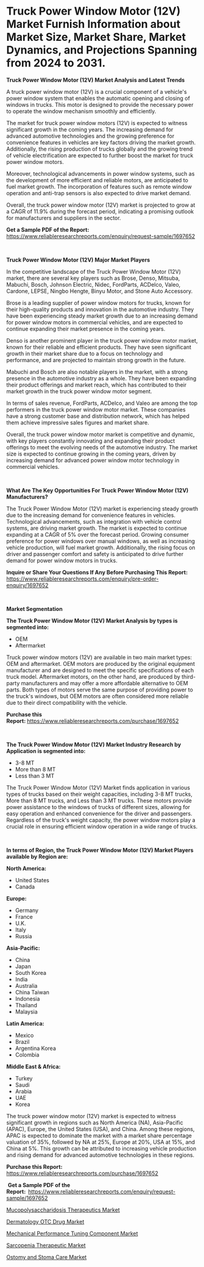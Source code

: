 <p><h1>Truck Power Window Motor (12V) Market Furnish Information about Market Size, Market Share, Market Dynamics, and Projections Spanning from 2024 to 2031.</h1></p><p><strong>Truck Power Window Motor (12V) Market Analysis and Latest Trends</strong></p>
<p><p>A truck power window motor (12V) is a crucial component of a vehicle's power window system that enables the automatic opening and closing of windows in trucks. This motor is designed to provide the necessary power to operate the window mechanism smoothly and efficiently.</p><p>The market for truck power window motors (12V) is expected to witness significant growth in the coming years. The increasing demand for advanced automotive technologies and the growing preference for convenience features in vehicles are key factors driving the market growth. Additionally, the rising production of trucks globally and the growing trend of vehicle electrification are expected to further boost the market for truck power window motors.</p><p>Moreover, technological advancements in power window systems, such as the development of more efficient and reliable motors, are anticipated to fuel market growth. The incorporation of features such as remote window operation and anti-trap sensors is also expected to drive market demand.</p><p>Overall, the truck power window motor (12V) market is projected to grow at a CAGR of 11.9% during the forecast period, indicating a promising outlook for manufacturers and suppliers in the sector.</p></p>
<p><strong>Get a Sample PDF of the Report:&nbsp;</strong> <a href="https://www.reliableresearchreports.com/enquiry/request-sample/1697652">https://www.reliableresearchreports.com/enquiry/request-sample/1697652</a></p>
<p>&nbsp;</p>
<p><strong>Truck Power Window Motor (12V) Major Market Players</strong></p>
<p><p>In the competitive landscape of the Truck Power Window Motor (12V) market, there are several key players such as Brose, Denso, Mitsuba, Mabuchi, Bosch, Johnson Electric, Nidec, FordParts, ACDelco, Valeo, Cardone, LEPSE, Ningbo Hengte, Binyu Motor, and Stone Auto Accessory.</p><p>Brose is a leading supplier of power window motors for trucks, known for their high-quality products and innovation in the automotive industry. They have been experiencing steady market growth due to an increasing demand for power window motors in commercial vehicles, and are expected to continue expanding their market presence in the coming years.</p><p>Denso is another prominent player in the truck power window motor market, known for their reliable and efficient products. They have seen significant growth in their market share due to a focus on technology and performance, and are projected to maintain strong growth in the future.</p><p>Mabuchi and Bosch are also notable players in the market, with a strong presence in the automotive industry as a whole. They have been expanding their product offerings and market reach, which has contributed to their market growth in the truck power window motor segment.</p><p>In terms of sales revenue, FordParts, ACDelco, and Valeo are among the top performers in the truck power window motor market. These companies have a strong customer base and distribution network, which has helped them achieve impressive sales figures and market share.</p><p>Overall, the truck power window motor market is competitive and dynamic, with key players constantly innovating and expanding their product offerings to meet the evolving needs of the automotive industry. The market size is expected to continue growing in the coming years, driven by increasing demand for advanced power window motor technology in commercial vehicles.</p></p>
<p>&nbsp;</p>
<p><strong>What Are The Key Opportunities For Truck Power Window Motor (12V) Manufacturers?</strong></p>
<p><p>The Truck Power Window Motor (12V) market is experiencing steady growth due to the increasing demand for convenience features in vehicles. Technological advancements, such as integration with vehicle control systems, are driving market growth. The market is expected to continue expanding at a CAGR of 5% over the forecast period. Growing consumer preference for power windows over manual windows, as well as increasing vehicle production, will fuel market growth. Additionally, the rising focus on driver and passenger comfort and safety is anticipated to drive further demand for power window motors in trucks.</p></p>
<p><strong>Inquire or Share Your Questions If Any Before Purchasing This Report:</strong> <a href="https://www.reliableresearchreports.com/enquiry/pre-order-enquiry/1697652">https://www.reliableresearchreports.com/enquiry/pre-order-enquiry/1697652</a></p>
<p>&nbsp;</p>
<p><strong>Market Segmentation</strong></p>
<p><strong>The Truck Power Window Motor (12V) Market Analysis by types is segmented into:</strong></p>
<p><ul><li>OEM</li><li>Aftermarket</li></ul></p>
<p><p>Truck power window motors (12V) are available in two main market types: OEM and aftermarket. OEM motors are produced by the original equipment manufacturer and are designed to meet the specific specifications of each truck model. Aftermarket motors, on the other hand, are produced by third-party manufacturers and may offer a more affordable alternative to OEM parts. Both types of motors serve the same purpose of providing power to the truck's windows, but OEM motors are often considered more reliable due to their direct compatibility with the vehicle.</p></p>
<p><strong>Purchase this Report:&nbsp;</strong><a href="https://www.reliableresearchreports.com/purchase/1697652">https://www.reliableresearchreports.com/purchase/1697652</a></p>
<p>&nbsp;</p>
<p><strong>The Truck Power Window Motor (12V) Market Industry Research by Application is segmented into:</strong></p>
<p><ul><li>3-8 MT</li><li>More than 8 MT</li><li>Less than 3 MT</li></ul></p>
<p><p>The Truck Power Window Motor (12V) Market finds application in various types of trucks based on their weight capacities, including 3-8 MT trucks, More than 8 MT trucks, and Less than 3 MT trucks. These motors provide power assistance to the windows of trucks of different sizes, allowing for easy operation and enhanced convenience for the driver and passengers. Regardless of the truck's weight capacity, the power window motors play a crucial role in ensuring efficient window operation in a wide range of trucks.</p></p>
<p>&nbsp;</p>
<p><strong>In terms of Region, the Truck Power Window Motor (12V) Market Players available by Region are:</strong></p>
<p>
    <p> <strong> North America: </strong>
        <ul>
            <li>United States</li>
            <li>Canada</li>
        </ul>
        </p> 
    <p> <strong> Europe: </strong>
        <ul>
            <li>Germany</li>
            <li>France</li>
            <li>U.K.</li>
            <li>Italy</li>
            <li>Russia</li>
        </ul>
        </p> 
    <p> <strong> Asia-Pacific: </strong>
        <ul>
            <li>China</li>
            <li>Japan</li>
            <li>South Korea</li>
            <li>India</li>
            <li>Australia</li>
            <li>China Taiwan</li>
            <li>Indonesia</li>
            <li>Thailand</li>
            <li>Malaysia</li>
        </ul>
        </p> 
    <p> <strong> Latin America: </strong>
        <ul>
            <li>Mexico</li>
            <li>Brazil</li>
            <li>Argentina Korea</li>
            <li>Colombia</li>
        </ul>
        </p> 
    <p> <strong> Middle East & Africa: </strong>
        <ul>
            <li>Turkey</li>
            <li>Saudi</li>
            <li>Arabia</li>
            <li>UAE</li>
            <li>Korea</li>
        </ul>
    </p>
    </p>
<p><p>The truck power window motor (12V) market is expected to witness significant growth in regions such as North America (NA), Asia-Pacific (APAC), Europe, the United States (USA), and China. Among these regions, APAC is expected to dominate the market with a market share percentage valuation of 35%, followed by NA at 25%, Europe at 20%, USA at 15%, and China at 5%. This growth can be attributed to increasing vehicle production and rising demand for advanced automotive technologies in these regions.</p></p>
<p><strong>Purchase this Report: </strong><a href="https://www.reliableresearchreports.com/purchase/1697652">https://www.reliableresearchreports.com/purchase/1697652</a></p>
<p>&nbsp;<strong>Get a Sample PDF of the Report:&nbsp;&nbsp;</strong><a href="https://www.reliableresearchreports.com/enquiry/request-sample/1697652">https://www.reliableresearchreports.com/enquiry/request-sample/1697652</a></p>
<p><strong></strong></p>
<p><p><a href="https://medium.com/p/850b3dcfe811/edit">Mucopolysaccharidosis Therapeutics Market</a></p><p><a href="https://medium.com/p/5ebf629bef2a/edit">Dermatology OTC Drug Market</a></p><p><a href="https://medium.com/p/05f8461d6e42/edit">Mechanical Performance Tuning Component Market</a></p><p><a href="https://medium.com/p/7909a20d05a2/edit">Sarcopenia Therapeutic Market</a></p><p><a href="https://medium.com/p/510ba567832c/edit">Ostomy and Stoma Care Market</a></p></p>